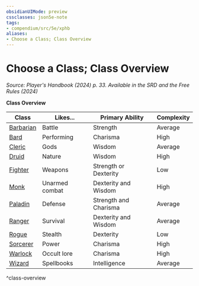 ```yaml
---
obsidianUIMode: preview
cssclasses: json5e-note
tags:
- compendium/src/5e/xphb
aliases:
- Choose a Class; Class Overview
---
```

# Choose a Class; Class Overview
*Source: Player's Handbook (2024) p. 33. Available in the <span title='Systems Reference Document (5.2)'>SRD</span> and the Free Rules (2024)* 

**Class Overview**

| Class | Likes... | Primary Ability | Complexity |
|-------|----------|-----------------|------------|
| [Barbarian](/3-Mechanics/CLI/classes/barbarian-xphb.md) | Battle | Strength | Average |
| [Bard](/3-Mechanics/CLI/classes/bard-xphb.md) | Performing | Charisma | High |
| [Cleric](/3-Mechanics/CLI/classes/cleric-xphb.md) | Gods | Wisdom | Average |
| [Druid](/3-Mechanics/CLI/classes/druid-xphb.md) | Nature | Wisdom | High |
| [Fighter](/3-Mechanics/CLI/classes/fighter-xphb.md) | Weapons | Strength or Dexterity | Low |
| [Monk](/3-Mechanics/CLI/classes/monk-xphb.md) | Unarmed combat | Dexterity and Wisdom | High |
| [Paladin](/3-Mechanics/CLI/classes/paladin-xphb.md) | Defense | Strength and Charisma | Average |
| [Ranger](/3-Mechanics/CLI/classes/ranger-xphb.md) | Survival | Dexterity and Wisdom | Average |
| [Rogue](/3-Mechanics/CLI/classes/rogue-xphb.md) | Stealth | Dexterity | Low |
| [Sorcerer](/3-Mechanics/CLI/classes/sorcerer-xphb.md) | Power | Charisma | High |
| [Warlock](/3-Mechanics/CLI/classes/warlock-xphb.md) | Occult lore | Charisma | High |
| [Wizard](/3-Mechanics/CLI/classes/wizard-xphb.md) | Spellbooks | Intelligence | Average |
^class-overview